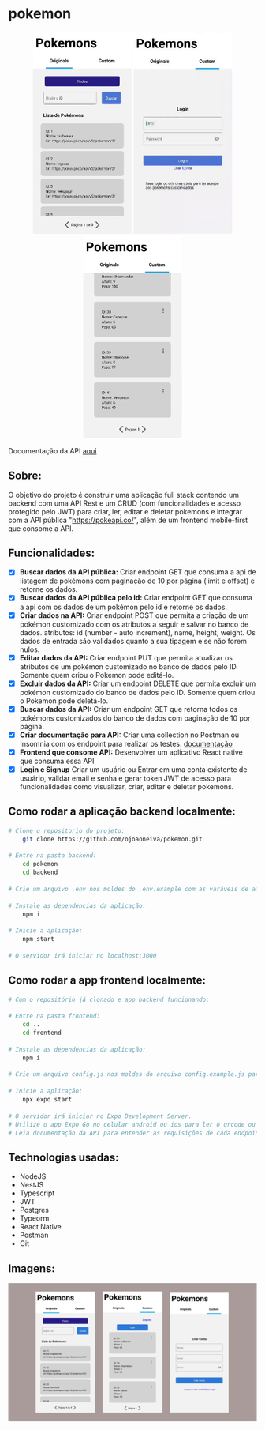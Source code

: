 # pokemon

<p align="center">
  <img src="./frontend/assets/1.gif" alt="project gif" width="200">
  <img src="./frontend/assets/2.gif" alt="project gif" width="200">
  <img src="./frontend/assets/3.gif" alt="project gif" width="200">
</p>

Documentação da API [aqui](https://documenter.getpostman.com/view/27685475/2s9YR9aDTu)

## Sobre:
O objetivo do projeto é construir uma aplicação full stack contendo um backend com uma API Rest e um CRUD (com funcionalidades e acesso protegido pelo JWT) para criar, ler, editar e deletar pokemons e integrar com a API pública "https://pokeapi.co/", além de um frontend mobile-first que consome a API.

## Funcionalidades:
- [x]  <strong>Buscar dados da API pública:</strong> Criar endpoint GET que consuma a api de listagem de pokémons com paginação de 10 por página (limit e offset) e retorne os dados.
- [x]  <strong>Buscar dados da API pública pelo id:</strong> Criar endpoint GET que consuma a api com os dados de um pokémon pelo id e retorne os dados.
- [x]  <strong>Criar dados na API:</strong> Criar endpoint POST que permita a criação de um pokémon customizado com os atributos a seguir e salvar no banco de dados. atributos: id (number - auto increment), name, height, weight. Os dados de entrada são validados quanto a sua tipagem e se não forem nulos.
- [x]  <strong>Editar dados da API:</strong> Criar endpoint PUT que permita atualizar os atributos de um pokémon customizado no banco de dados pelo ID. Somente quem criou o Pokemon pode editá-lo.
- [x]  <strong>Excluir dados da API:</strong> Criar um endpoint DELETE que permita excluir um pokémon customizado do banco de dados pelo ID. Somente quem criou o Pokemon pode deletá-lo.
- [x]  <strong>Buscar dados da API:</strong> Criar um endpoint GET que retorna todos os pokémons customizados do banco de dados com paginação de 10 por página. 
- [x]  <strong>Criar documentação para API:</strong> Criar uma collection no Postman ou Insomnia com os endpoint para realizar os testes. [documentação](https://documenter.getpostman.com/view/27685475/2s9YR9aDTu)
- [x]  <strong>Frontend que consome API:</strong> Desenvolver um aplicativo React native que consuma essa API
- [x]   <strong>Login e Signup</strong> Criar um usuário ou Entrar em uma conta existente de usuário, validar email e senha e gerar token JWT de acesso para funcionalidades como visualizar, criar, editar e deletar pokemons.

## Como rodar a aplicação backend localmente:

```bash
# Clone o repositorio do projeto:
    git clone https://github.com/ojoaoneiva/pokemon.git

# Entre na pasta backend:
    cd pokemon
    cd backend

# Crie um arquivo .env nos moldes do .env.example com as varáveis de ambiente:

# Instale as dependencias da aplicação:
    npm i

# Inicie a aplicação:
    npm start

# O servidor irá iniciar no localhost:3000

```

## Como rodar a app frontend localmente:

```bash
# Com o repositório já clonado e app backend funcionando:

# Entre na pasta frontend:
    cd ..
    cd frontend

# Instale as dependencias da aplicação:
    npm i

# Crie um arquivo config.js nos moldes do arquivo config.example.js para inserir variável de ambiente:

# Inicie a aplicação:
    npx expo start

# O servidor irá iniciar no Expo Development Server.
# Utilize o app Expo Go no celular android ou ios para ler o qrcode ou utilize um emulador para visualização no desketop
# Leia documentação da API para entender as requisições de cada endpoint.

```

## Technologias usadas:
- NodeJS
- NestJS
- Typescript
- JWT
- Postgres
- Typeorm
- React Native
- Postman
- Git

## Imagens:
<p align="center">
  <img src="./frontend/assets/mobile.png" alt="project gif" width="700">
</p>
